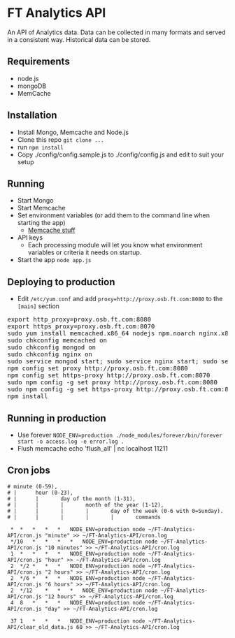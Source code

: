 FT Analytics API
================

An API of Analytics data. Data can be collected in many formats and served in a consistent way. Historical data can be stored.

Requirements
------------
- node.js
- mongoDB
- MemCache

Installation
------------
- Install Mongo, Memcache and Node.js
- Clone this repo `git clone ...`
- run `npm install`
- Copy ./config/config.sample.js to ./config/config.js and edit to suit your setup

Running
-------
- Start Mongo
- Start Memcache
- Set environment variables (or add them to the command line when starting the app)
  - [Memcache stuff](https://github.com/alevy/memjs#configuration)
- API keys
  - Each processing module will let you know what environment variables or criteria it needs on startup.
- Start the app `node app.js`

Deploying to production
-----------------------
- Edit `/etc/yum.conf` and add `proxy=http://proxy.osb.ft.com:8080` to the `[main]` section
<pre>
export http_proxy=proxy.osb.ft.com:8080
export https_proxy=proxy.osb.ft.com:8070
sudo yum install memcached.x86_64 nodejs npm.noarch nginx.x86_64 git make ruby rubygems.noarch mongodb-server.x86_64 mongoose-devel.x86_64 mongodb.x86_64
sudo chkconfig memcached on
sudo chkconfig mongod on
sudo chkconfig nginx on
sudo service mongod start; sudo service nginx start; sudo service memcached start
npm config set proxy http://proxy.osb.ft.com:8080
npm config set https-proxy http://proxy.osb.ft.com:8070
sudo npm config -g set proxy http://proxy.osb.ft.com:8080
sudo npm config -g set https-proxy http://proxy.osb.ft.com:8070
npm install
</pre>

Running in production
---------------------
- Use forever `NODE_ENV=production ./node_modules/forever/bin/forever start -o access.log -e error.log .`
- Flush memcache echo 'flush_all' | nc localhost 11211

Cron jobs
---------
```
# minute (0-59),
# |      hour (0-23),
# |      |       day of the month (1-31),
# |      |       |       month of the year (1-12),
# |      |       |       |       day of the week (0-6 with 0=Sunday).
# |      |       |       |       |       commands

 *	*	*	*	*	NODE_ENV=production node ~/FT-Analytics-API/cron.js "minute" >> ~/FT-Analytics-API/cron.log
 */10	*	*	*	*	NODE_ENV=production node ~/FT-Analytics-API/cron.js "10 minutes" >> ~/FT-Analytics-API/cron.log
 1	*	*	*	*	NODE_ENV=production node ~/FT-Analytics-API/cron.js "hour" >> ~/FT-Analytics-API/cron.log
 2	*/2	*	*	*	NODE_ENV=production node ~/FT-Analytics-API/cron.js "2 hours" >> ~/FT-Analytics-API/cron.log
 2	*/6	*	*	*	NODE_ENV=production node ~/FT-Analytics-API/cron.js "6 hours" >> ~/FT-Analytics-API/cron.log
 2	*/12	*	*	*	NODE_ENV=production node ~/FT-Analytics-API/cron.js "12 hours" >> ~/FT-Analytics-API/cron.log
 4	8	*	*	*	NODE_ENV=production node ~/FT-Analytics-API/cron.js "day" >> ~/FT-Analytics-API/cron.log

 37	1	*	*	*	NODE_ENV=production node ~/FT-Analytics-API/clear_old_data.js 60 >> ~/FT-Analytics-API/cron.log
```
